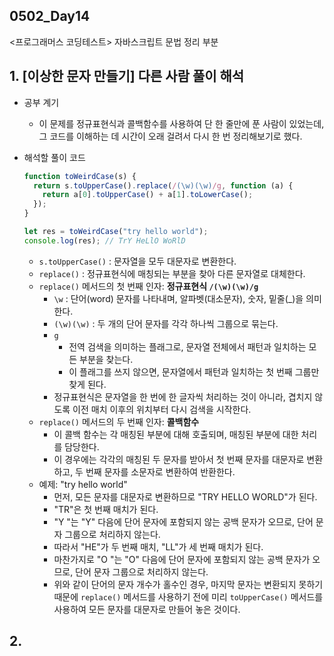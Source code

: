 ## 0502_Day14

<프로그래머스 코딩테스트> 자바스크립트 문법 정리 부분
## 1. [이상한 문자 만들기] 다른 사람 풀이 해석
- 공부 계기
  - 이 문제를 정규표현식과 콜백함수를 사용하여 단 한 줄만에 푼 사람이 있었는데, 그 코드를 이해하는 데 시간이 오래 걸려서 다시 한 번 정리해보기로 했다.

- 해석할 풀이 코드
  ```javascript
  function toWeirdCase(s) {
    return s.toUpperCase().replace(/(\w)(\w)/g, function (a) {
      return a[0].toUpperCase() + a[1].toLowerCase();
    });
  }

  let res = toWeirdCase("try hello world");
  console.log(res); // TrY HeLlO WoRlD
  ```
  - `s.toUpperCase()` : 문자열을 모두 대문자로 변환한다.
  - `replace()` : 정규표현식에 매칭되는 부분을 찾아 다른 문자열로 대체한다.
  - `replace()` 메서드의 첫 번째 인자: **정규표현식 `/(\w)(\w)/g`**
    - `\w` : 단어(word) 문자를 나타내며, 알파벳(대소문자), 숫자, 밑줄(_)을 의미한다.
    - `(\w)(\w)` : 두 개의 단어 문자를 각각 하나씩 그룹으로 묶는다.
    - `g`
      - 전역 검색을 의미하는 플래그로, 문자열 전체에서 패턴과 일치하는 모든 부분을 찾는다.
      - 이 플래그를 쓰지 않으면, 문자열에서 패턴과 일치하는 첫 번째 그룹만 찾게 된다.
    - 정규표현식은 문자열을 한 번에 한 글자씩 처리하는 것이 아니라, 겹치지 않도록 이전 매치 이후의 위치부터 다시 검색을 시작한다.
  - `replace()` 메서드의 두 번째 인자: **콜백함수**
    - 이 콜백 함수는 각 매칭된 부분에 대해 호출되며, 매칭된 부분에 대한 처리를 담당한다.
    - 이 경우에는 각각의 매칭된 두 문자를 받아서 첫 번째 문자를 대문자로 변환하고, 두 번째 문자를 소문자로 변환하여 반환한다.
  - 예제: "try hello world"
    - 먼저, 모든 문자를 대문자로 변환하므로 "TRY HELLO WORLD"가 된다.
    - "TR"은 첫 번째 매치가 된다.
    - "Y "는 "Y" 다음에 단어 문자에 포함되지 않는 공백 문자가 오므로, 단어 문자 그룹으로 처리하지 않는다.
    - 따라서 "HE"가 두 번째 매치, "LL"가 세 번째 매치가 된다.
    - 마찬가지로 "O "는 "O" 다음에 단어 문자에 포함되지 않는 공백 문자가 오므로, 단어 문자 그룹으로 처리하지 않는다.
    - 위와 같이 단어의 문자 개수가 홀수인 경우, 마지막 문자는 변환되지 못하기 때문에 `replace()` 메서드를 사용하기 전에 미리 `toUpperCase()` 메서드를 사용하여 모든 문자를 대문자로 만들어 놓은 것이다.

## 2. 